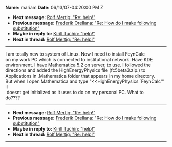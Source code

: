 **Name:** mariam
**Date:** 06/13/07-04:20:00 PM Z

  - **Next message:** [Rolf Mertig: "Re: help\!"](0445.html)
  - **Previous message:** [Frederik Orellana: "Re: How do I make
    following substitution"](0443.html)
  - **Maybe in reply to:** [Kirill Tuchin: "help\!"](0115.html)
  - **Next in thread:** [Rolf Mertig: "Re: help\!"](0445.html)

-----

I am totally new to system of Linux. Now I need to install FeynCalc  
on my work PC which is connected to institutional network. Have KDE  
environment. I have Mathematica 5.2 on server, to use. I followed the  
directions and added the HighEnergyPhysics file (fc5beta3.zip.) to  
Applications in .Mathematica folder that appears in my home directory.  
But when I open Mathematica and type "\<\<HighEnergyPhysics \`FeynCalc'"
it  
 doesnt get initialized as it uses to do on my personal PC. What to  
do????  

-----

  - **Next message:** [Rolf Mertig: "Re: help\!"](0445.html)
  - **Previous message:** [Frederik Orellana: "Re: How do I make
    following substitution"](0443.html)
  - **Maybe in reply to:** [Kirill Tuchin: "help\!"](0115.html)
  - **Next in thread:** [Rolf Mertig: "Re: help\!"](0445.html)

-----

